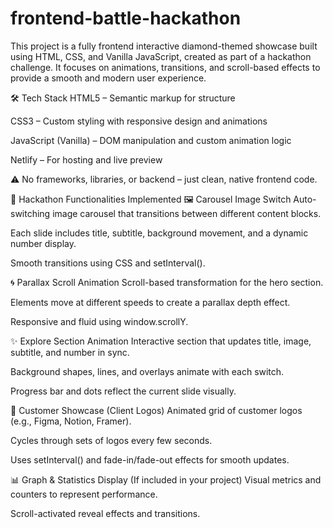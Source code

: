 # frontend-battle-hackathon
This project is a fully frontend interactive diamond-themed showcase built using HTML, CSS, and Vanilla JavaScript, created as part of a hackathon challenge. It focuses on animations, transitions, and scroll-based effects to provide a smooth and modern user experience.

🛠️ Tech Stack
HTML5 – Semantic markup for structure

CSS3 – Custom styling with responsive design and animations

JavaScript (Vanilla) – DOM manipulation and custom animation logic

Netlify – For hosting and live preview

⚠️ No frameworks, libraries, or backend – just clean, native frontend code.

🎯 Hackathon Functionalities Implemented
🖼️ Carousel Image Switch
Auto-switching image carousel that transitions between different content blocks.

Each slide includes title, subtitle, background movement, and a dynamic number display.

Smooth transitions using CSS and setInterval().

🌀 Parallax Scroll Animation
Scroll-based transformation for the hero section.

Elements move at different speeds to create a parallax depth effect.

Responsive and fluid using window.scrollY.

✨ Explore Section Animation
Interactive section that updates title, image, subtitle, and number in sync.

Background shapes, lines, and overlays animate with each switch.

Progress bar and dots reflect the current slide visually.

👥 Customer Showcase (Client Logos)
Animated grid of customer logos (e.g., Figma, Notion, Framer).

Cycles through sets of logos every few seconds.

Uses setInterval() and fade-in/fade-out effects for smooth updates.

📊 Graph & Statistics Display
(If included in your project) Visual metrics and counters to represent performance.

Scroll-activated reveal effects and transitions.


